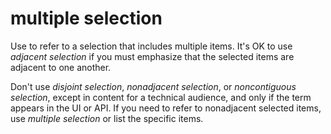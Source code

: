 # multiple selection

Use to refer to a selection that includes multiple items. It's OK to use *adjacent selection* if you must emphasize that the selected items are adjacent to one another.

Don't use *disjoint selection*, *nonadjacent selection*, or *noncontiguous selection*, except in content for a technical audience, and only if the term appears in the UI or API. If you need to refer to nonadjacent selected
items, use *multiple selection* or list the specific items.
